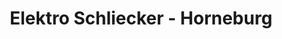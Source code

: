 ---
title: "Elektro Schliecker - Horneburg"
url: /horneburg/elektro-schliecker-horneburg/
shop: Elektronik
---